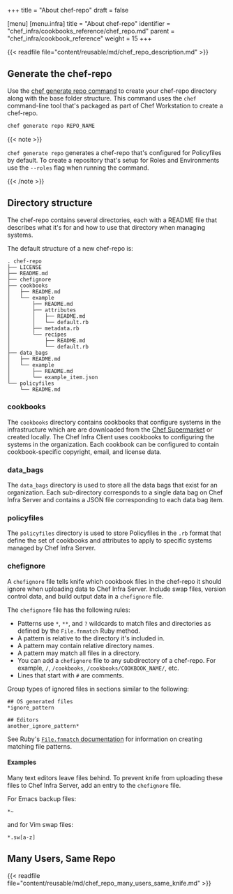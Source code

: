 +++
title = "About chef-repo"
draft = false

[menu]
  [menu.infra]
    title = "About chef-repo"
    identifier = "chef_infra/cookbooks_reference/chef_repo.md"
    parent = "chef_infra/cookbook_reference"
    weight = 15
+++

{{< readfile file="content/reusable/md/chef_repo_description.md" >}}

## Generate the chef-repo

Use the [chef generate repo command](/ctl_chef/#chef-generate-repo) to create your chef-repo directory along with the base folder structure. This command uses the `chef` command-line tool that's packaged as part of Chef Workstation to create a chef-repo.

```bash
chef generate repo REPO_NAME
```

{{< note >}}

`chef generate repo` generates a chef-repo that's configured for Policyfiles by default. To create a repository that's setup for Roles and Environments use the `--roles` flag when running the command.

{{< /note >}}

## Directory structure

The chef-repo contains several directories, each with a README file that describes what it's for and how to use that directory when managing systems.

The default structure of a new chef-repo is:

```plain
. chef-repo
├── LICENSE
├── README.md
├── chefignore
├── cookbooks
│   ├── README.md
│   └── example
│       ├── README.md
│       ├── attributes
│       │   ├── README.md
│       │   └── default.rb
│       ├── metadata.rb
│       └── recipes
│           ├── README.md
│           └── default.rb
├── data_bags
│   ├── README.md
│   └── example
│       ├── README.md
│       └── example_item.json
└── policyfiles
    └── README.md
```

### cookbooks

The `cookbooks` directory contains cookbooks that configure systems in the infrastructure which are are downloaded from the [Chef Supermarket](https://supermarket.chef.io/) or created locally. The Chef Infra Client uses cookbooks to configuring the systems in the organization. Each cookbook can be configured to contain cookbook-specific copyright, email, and license data.

### data_bags

The `data_bags` directory is used to store all the data bags that exist for an organization. Each sub-directory corresponds to a single data bag on Chef Infra Server and contains a JSON file corresponding to each data bag item.

### policyfiles

The `policyfiles` directory is used to store Policyfiles in the `.rb` format that define the set of cookbooks and attributes to apply to specific systems managed by Chef Infra Server.

### chefignore

A `chefignore` file tells knife which cookbook files in the chef-repo it should ignore when uploading data to Chef Infra Server.
Include swap files, version control data, and build output data in a `chefignore` file.

The `chefignore` file has the following rules:

- Patterns use `*`, `**`, and `?` wildcards to match files and directories as defined by the `File.fnmatch` Ruby method.
- A pattern is relative to the directory it's included in.
- A pattern may contain relative directory names.
- A pattern may match all files in a directory.
- You can add a `chefignore` file to any subdirectory of a chef-repo. For example, `/`, `/cookbooks`, `/cookbooks/COOKBOOK_NAME/`, etc.
- Lines that start with `#` are comments.

Group types of ignored files in sections similar to the following:

```plain
## OS generated files
*ignore_pattern

## Editors
another_ignore_pattern*
```

See Ruby's [`File.fnmatch` documentation](https://ruby-doc.org/core-2.5.1/File.html#method-c-fnmatch) for information on creating matching file patterns.

#### Examples

Many text editors leave files behind. To prevent knife from uploading these files to Chef Infra Server, add an entry to the `chefignore` file.

For Emacs backup files:

```plain
*~
```

and for Vim swap files:

```plain
*.sw[a-z]
```

## Many Users, Same Repo

{{< readfile file="content/reusable/md/chef_repo_many_users_same_knife.md" >}}
